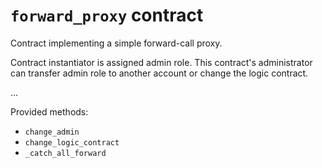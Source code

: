 # `forward_proxy` contract
Contract implementing a simple forward-call proxy.

Contract instantiator is assigned admin role. This contract's administrator can transfer admin role to another account or change the logic contract.

...

Provided methods:
* `change_admin`
* `change_logic_contract`
* `_catch_all_forward`
